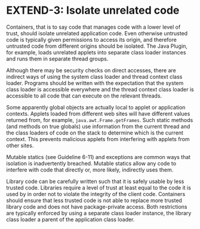 # EXTEND-3: Isolate unrelated code
Containers, that is to say code that manages code with a lower level of trust, should isolate unrelated application code. Even otherwise untrusted code is typically given permissions to access its origin, and therefore untrusted code from different origins should be isolated. The Java Plugin, for example, loads unrelated applets into separate class loader instances and runs them in separate thread groups.

Although there may be security checks on direct accesses, there are indirect ways of using the system class loader and thread context class loader. Programs should be written with the expectation that the system class loader is accessible everywhere and the thread context class loader is accessible to all code that can execute on the relevant threads.

Some apparently global objects are actually local to applet or application contexts. Applets loaded from different web sites will have different values returned from, for example, ``java.awt.Frame.getFrames``. Such static methods (and methods on true globals) use information from the current thread and the class loaders of code on the stack to determine which is the current context. This prevents malicious applets from interfering with applets from other sites.

Mutable statics (see Guideline 6-11) and exceptions are common ways that isolation is inadvertently breached. Mutable statics allow any code to interfere with code that directly or, more likely, indirectly uses them.

Library code can be carefully written such that it is safely usable by less trusted code. Libraries require a level of trust at least equal to the code it is used by in order not to violate the integrity of the client code. Containers should ensure that less trusted code is not able to replace more trusted library code and does not have package-private access. Both restrictions are typically enforced by using a separate class loader instance, the library class loader a parent of the application class loader.
